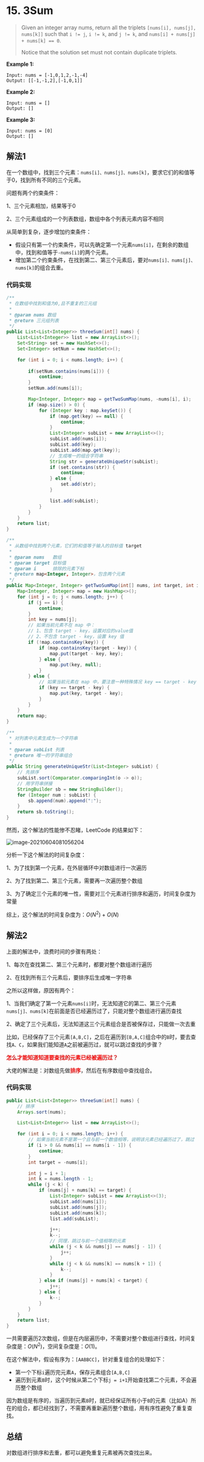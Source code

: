 # 15. 3Sum

> Given an integer array nums, return all the triplets `[nums[i], nums[j], nums[k]]` such that `i != j`, `i != k`, and `j != k`, and `nums[i] + nums[j] + nums[k] == 0`.
>
> Notice that the solution set must not contain duplicate triplets.

**Example 1:**

```
Input: nums = [-1,0,1,2,-1,-4]
Output: [[-1,-1,2],[-1,0,1]]
```

**Example 2:**

```
Input: nums = []
Output: []
```

**Example 3:**

```
Input: nums = [0]
Output: []
```

## 解法1

在一个数组中，找到三个元素：`nums[i]、nums[j]、nums[k]`，要求它们的和值等于0，找到所有不同的三个元素。

问题有两个约束条件：

1、三个元素相加，结果等于0

2、三个元素组成的一个列表数组，数组中各个列表元素内容不相同

从简单到复杂，逐步增加约束条件：

* 假设只有第一个约束条件，可以先确定第一个元素`nums[i]`，在剩余的数组中，找到和值等于`-nums[i]`的两个元素。
* 增加第二个约束条件，在找到第二、第三个元素后，要对`nums[i]、nums[j]、nums[k]`的组合去重。

### 代码实现

```java
/**
 * 在数组中找到和值为0,且不重复的三元组
 *
 * @param nums 数组
 * @return 三元组列表
 */
public List<List<Integer>> threeSum(int[] nums) {
    List<List<Integer>> list = new ArrayList<>();
    Set<String> set = new HashSet<>();
    Set<Integer> setNum = new HashSet<>();

    for (int i = 0; i < nums.length; i++) {
        
        if(setNum.contains(nums[i])) {
            continue;
        }
        setNum.add(nums[i]);

        Map<Integer, Integer> map = getTwoSumMap(nums, -nums[i], i);
        if (map.size() > 0) {
            for (Integer key : map.keySet()) {
                if (map.get(key) == null) {
                    continue;
                }
                List<Integer> subList = new ArrayList<>();
                subList.add(nums[i]);
                subList.add(key);
                subList.add(map.get(key));
                // 生成唯一的组合字符串
                String str = generateUniqueStr(subList);
                if (set.contains(str)) {
                    continue;
                } else {
                    set.add(str);
                }

                list.add(subList);
            }
        }
    }
    return list;
}

/**
 * 从数组中找到两个元素，它们的和值等于输入的目标值 target
 *
 * @param nums   数组
 * @param target 目标值
 * @param i      排除的元素下标
 * @return map<Integer, Integer>，包含两个元素
 */
public Map<Integer, Integer> getTwoSumMap(int[] nums, int target, int i) {
    Map<Integer, Integer> map = new HashMap<>();
    for (int j = 0; j < nums.length; j++) {
        if (j == i) {
            continue;
        }
        int key = nums[j];
        // 如果当前元素不在 map 中：
        // 1、包含 target - key，设置对应的value值
        // 2、不包含 target - key，设置 key 值
        if (!map.containsKey(key)) {
            if (map.containsKey(target - key)) {
                map.put(target - key, key);
            } else {
                map.put(key, null);
            }
        } else {
            // 如果当前元素在 map 中，要注意一种特殊情况 key == target - key
            if (key == target - key) {
                map.put(key, target - key);
            }
        }
    }
    return map;
}

/**
 * 对列表中元素生成为一个字符串
 *
 * @param subList 列表
 * @return 唯一的字符串组合
 */
public String generateUniqueStr(List<Integer> subList) {
    // 先排序
    subList.sort(Comparator.comparingInt(o -> o));
    // 用字符串拼接
    StringBuilder sb = new StringBuilder();
    for (Integer num : subList) {
        sb.append(num).append(":");
    }
    return sb.toString();
}
```

然而，这个解法的性能惨不忍睹，LeetCode 的结果如下：

![image-20210604081056204](pictures/question_15.png)

分析一下这个解法的时间复杂度：

1、为了找到第一个元素，在外层循环中对数组进行一次遍历

2、为了找到第二、第三个元素，需要再一次遍历整个数组

3、为了确定三个元素的唯一性，需要对三个元素进行排序和遍历，时间复杂度为常量

综上，这个解法的时间复杂度为：$O(N^2) + O(N)$

## 解法2

上面的解法中，浪费时间的步骤有两处：

1、每次在查找第二、第三个元素时，都要对整个数组进行遍历

2、在找到所有三个元素后，要排序后生成唯一字符串

之所以这样做，原因有两个：

1、当我们确定了第一个元素`nums[i]`时，无法知道它的第二、第三个元素`nums[j]、nums[k]`在前面是否已经遍历过了，只能对整个数组进行遍历查找

2、确定了三个元素后，无法知道这三个元素组合是否被保存过，只能做一次去重

比如，已经保存了三个元素`[A,B,C]`，之后在遍历到`[B,A,C]`组合中的`B`时，要去查找`A、C`，如果我们能知道`A`之前被遍历过，就可以跳过查找的步骤？

<font color=ff0000>**怎么才能知道知道要查找的元素已经被遍历过？**</font>

大佬的解法是：对数组先做<font color=ff0000>**排序**</font>，然后在有序数组中查找组合。

### 代码实现

```java
public List<List<Integer>> threeSum(int[] nums) {
    // 排序
    Arrays.sort(nums);

    List<List<Integer>> list = new ArrayList<>();

    for (int i = 0; i < nums.length; i++) {
        // 如果当前元素不是第一个且与前一个数值相等，说明该元素已经遍历过了，跳过
        if (i > 0 && nums[i] == nums[i - 1]) {
            continue;
        }
        int target = -nums[i];

        int j = i + 1;
        int k = nums.length - 1;
        while (j < k) {
            if (nums[j] + nums[k] == target) {
                List<Integer> subList = new ArrayList<>(3);
                subList.add(nums[i]);
                subList.add(nums[j]);
                subList.add(nums[k]);
                list.add(subList);

                j++;
                k--;
                // 同理，跳过与前一个值相等的元素
                while (j < k && nums[j] == nums[j - 1]) {
                    j++;
                }
                while (j < k && nums[k] == nums[k + 1]) {
                    k--;
                }
            } else if (nums[j] + nums[k] < target) {
                j++;
            } else {
                k--;
            }
        }
    }
    return list;
}
```

一共需要遍历2次数组，但是在内层遍历中，不需要对整个数组进行查找，时间复杂度是：$O(N^2)$，空间复杂度是：$O(1)$。

在这个解法中，假设有序为：`[AABBCC]`，针对重复组合的处理如下：

* 第一个下标`i`遍历完元素`A`，保存元素组合`[A,B,C]`
* 遍历到元素`B`时，这个时候从第二个下标`j = i+1`开始查找第二个元素，不会遍历整个数组

因为数组是有序的，当遍历到元素`B`时，就已经保证所有小于`B`的元素（比如A）所在的组合，都已经找到了，不需要再重新遍历整个数组，用有序性避免了重复查找。

## 总结

对数组进行排序和去重，都可以避免重复元素被再次查找出来。
